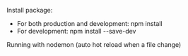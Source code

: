 Install package:
- For both production and development: npm install <package>
- For development: npm install <package> --save-dev

Running with nodemon (auto hot reload when a file change)

